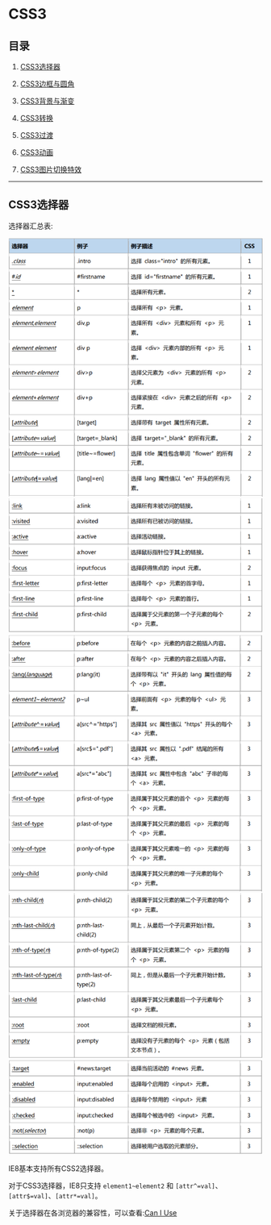 # CSS3



## 目录


1. [CSS3选择器](#1)

2. [CSS3边框与圆角](#2)

3. [CSS3背景与渐变](#3)

4. [CSS3转换](#4)

5. [CSS3过渡](#5)

6. [CSS3动画](#6)

7. [CSS3图片切换特效](#7)




***


## CSS3选择器


选择器汇总表:

![css01](./images/css01.png)
![css02](./images/css02.png)
![css03](./images/css03.png)
![css04](./images/css04.png)
![css05](./images/css05.png)



IE8基本支持所有CSS2选择器。

对于CSS3选择器，IE8只支持 `element1~element2` 和 `[attr^=val]`、`[attr$=val]`、`[attr*=val]`。


关于选择器在各浏览器的兼容性，可以查看:[Can I Use](https://caniuse.com/#search=selector)


















